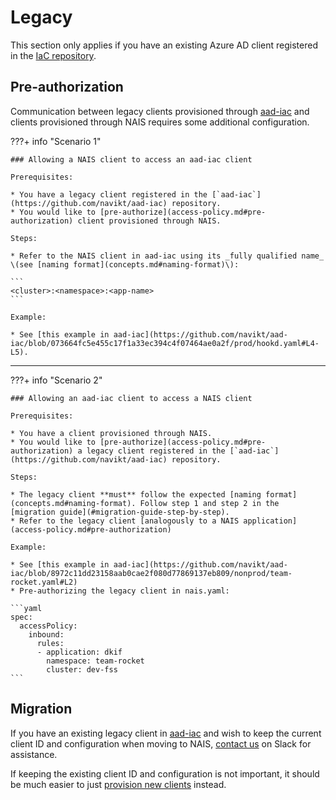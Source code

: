 # Legacy

This section only applies if you have an existing Azure AD client registered in the [IaC repository](https://github.com/navikt/aad-iac).

## Pre-authorization

Communication between legacy clients provisioned through [aad-iac](https://github.com/navikt/aad-iac) and clients provisioned through NAIS requires some additional configuration.

???+ info "Scenario 1"

    ### Allowing a NAIS client to access an aad-iac client

    Prerequisites:

    * You have a legacy client registered in the [`aad-iac`](https://github.com/navikt/aad-iac) repository.
    * You would like to [pre-authorize](access-policy.md#pre-authorization) client provisioned through NAIS.

    Steps:

    * Refer to the NAIS client in aad-iac using its _fully qualified name_ \(see [naming format](concepts.md#naming-format)\):
    
    ```
    <cluster>:<namespace>:<app-name>
    ```
    
    Example:    

    * See [this example in aad-iac](https://github.com/navikt/aad-iac/blob/073664fc5e455c17f1a33ec394c4f07464ae0a2f/prod/hookd.yaml#L4-L5).

---

???+ info "Scenario 2"

    ### Allowing an aad-iac client to access a NAIS client

    Prerequisites:

    * You have a client provisioned through NAIS.
    * You would like to [pre-authorize](access-policy.md#pre-authorization) a legacy client registered in the [`aad-iac`](https://github.com/navikt/aad-iac) repository.

    Steps:

    * The legacy client **must** follow the expected [naming format](concepts.md#naming-format). Follow step 1 and step 2 in the [migration guide](#migration-guide-step-by-step).
    * Refer to the legacy client [analogously to a NAIS application](access-policy.md#pre-authorization)
    
    Example:
    
    * See [this example in aad-iac](https://github.com/navikt/aad-iac/blob/8972c11dd23158aab0cae2f080d77869137eb809/nonprod/team-rocket.yaml#L2)
    * Pre-authorizing the legacy client in nais.yaml:

    ```yaml
    spec:
      accessPolicy:
        inbound:
          rules:
          - application: dkif
            namespace: team-rocket
            cluster: dev-fss
    ```

## Migration

If you have an existing legacy client in [aad-iac](https://github.com/navikt/aad-iac) and wish to keep the current client ID and configuration when moving to NAIS, [contact us](../../../support.md) on Slack for assistance.

If keeping the existing client ID and configuration is not important, it should be much easier to just [provision new clients](configuration.md#getting-started) instead.
